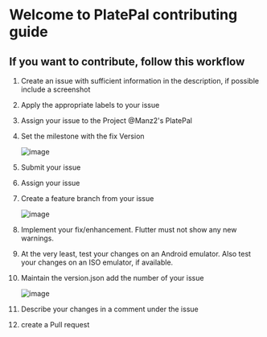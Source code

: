 # Welcome to PlatePal contributing guide

## If you want to contribute, follow this workflow

1. Create an issue with sufficient information in the description, if possible include a screenshot
2. Apply the appropriate labels to your issue
3. Assign your issue to the Project @Manz2's PlatePal
4. Set the milestone with the fix Version

   ![image](https://github.com/Manz2/com.platePal.ios/assets/92571626/7245bc58-c393-4c70-85b9-354f60c8ea04)

6. Submit your issue
7. Assign your issue
8. Create a feature branch from your issue

   ![image](https://github.com/Manz2/com.platePal.ios/assets/92571626/34750027-082d-4daa-b111-e8ffd5b0ac13)

10. Implement your fix/enhancement. Flutter must not show any new warnings.
11. At the very least, test your changes on an Android emulator. Also test your changes on an ISO emulator, if available.
12. Maintain the version.json add the number of your issue

    ![image](https://github.com/Manz2/com.platePal.ios/assets/92571626/82129c66-be58-4b1e-9f8c-230f659fdf18)
   
13. Describe your changes in a comment under the issue
14.  create a Pull request 
